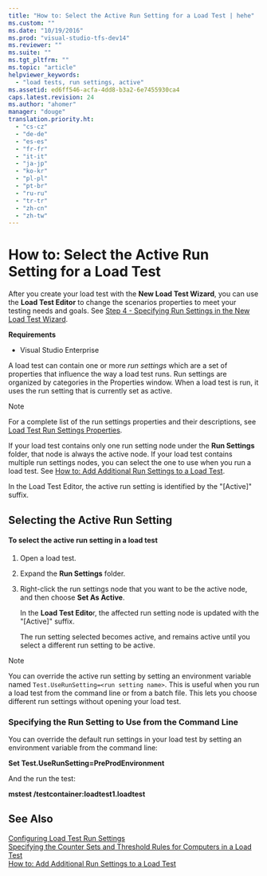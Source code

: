 ```yaml
---
title: "How to: Select the Active Run Setting for a Load Test | hehe"
ms.custom: ""
ms.date: "10/19/2016"
ms.prod: "visual-studio-tfs-dev14"
ms.reviewer: ""
ms.suite: ""
ms.tgt_pltfrm: ""
ms.topic: "article"
helpviewer_keywords: 
  - "load tests, run settings, active"
ms.assetid: ed6ff546-acfa-4dd8-b3a2-6e7455930ca4
caps.latest.revision: 24
ms.author: "ahomer"
manager: "douge"
translation.priority.ht: 
  - "cs-cz"
  - "de-de"
  - "es-es"
  - "fr-fr"
  - "it-it"
  - "ja-jp"
  - "ko-kr"
  - "pl-pl"
  - "pt-br"
  - "ru-ru"
  - "tr-tr"
  - "zh-cn"
  - "zh-tw"
---
```

# How to: Select the Active Run Setting for a Load Test
After you create your load test with the **New Load Test Wizard**, you can use the **Load Test Editor** to change the scenarios properties to meet your testing needs and goals. See [Step 4 - Specifying Run Settings in the New Load Test Wizard](../test_notintoc/creating-load-tests.md#CreatingLoadTestsUsingWizardStep4).  
  
 **Requirements**  
  
-   Visual Studio Enterprise  
  
 A load test can contain one or more *run settings* which are a set of properties that influence the way a load test runs. Run settings are organized by categories in the Properties window. When a load test is run, it uses the run setting that is currently set as active.  
  
> [!NOTE]
>  For a complete list of the run settings properties and their descriptions, see [Load Test Run Settings Properties](../test/load-test-run-settings-properties.md).  
  
 If your load test contains only one run setting node under the **Run Settings** folder, that node is always the active node. If your load test contains multiple run settings nodes, you can select the one to use when you run a load test. See [How to: Add Additional Run Settings to a Load Test](../test/how-to--add-additional-run-settings-to-a-load-test.md).  
  
 In the Load Test Editor, the active run setting is identified by the "[Active]" suffix.  
  
## Selecting the Active Run Setting  
  
#### To select the active run setting in a load test  
  
1.  Open a load test.  
  
2.  Expand the **Run Settings** folder.  
  
3.  Right-click the run settings node that you want to be the active node, and then choose **Set As Active**.  
  
     In the **Load Test Edito**r, the affected run setting node is updated with the "[Active]" suffix.  
  
     The run setting selected becomes active, and remains active until you select a different run setting to be active.  
  
> [!NOTE]
>  You can override the active run setting by setting an environment variable named `Test.UseRunSetting=<run setting name>`. This is useful when you run a load test from the command line or from a batch file. This lets you choose different run settings without opening your load test.  
  
### Specifying the Run Setting to Use from the Command Line  
 You can override the default run settings in your load test by setting an environment variable from the command line:  
  
 **Set Test.UseRunSetting=PreProdEnvironment**  
  
 And the run the test:  
  
 **mstest /testcontainer:loadtest1.loadtest**  
  
## See Also  
 [Configuring Load Test Run Settings](../test/configuring-load-test-run-settings.md)   
 [Specifying the Counter Sets and Threshold Rules for Computers in a Load Test](../test/specifying-the-counter-sets-and-threshold-rules-for-computers-in-a-load-test.md)   
 [How to: Add Additional Run Settings to a Load Test](../test/how-to--add-additional-run-settings-to-a-load-test.md)